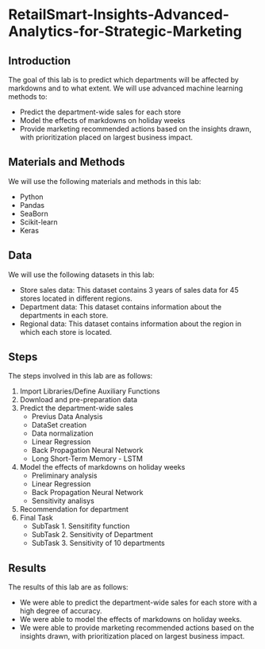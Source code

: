 # RetailSmart-Insights-Advanced-Analytics-for-Strategic-Marketing
## Introduction

The goal of this lab is to predict which departments will be affected by markdowns and to what extent. We will use advanced machine learning methods to:

* Predict the department-wide sales for each store
* Model the effects of markdowns on holiday weeks
* Provide marketing recommended actions based on the insights drawn, with prioritization placed on largest business impact.

## Materials and Methods

We will use the following materials and methods in this lab:

* Python
* Pandas
* SeaBorn
* Scikit-learn
* Keras

## Data

We will use the following datasets in this lab:

* Store sales data: This dataset contains 3 years of sales data for 45 stores located in different regions.
* Department data: This dataset contains information about the departments in each store.
* Regional data: This dataset contains information about the region in which each store is located.

## Steps

The steps involved in this lab are as follows:

1. Import Libraries/Define Auxiliary Functions
2. Download and pre-preparation data
3. Predict the department-wide sales
    * Previus Data Analysis
    * DataSet creation
    * Data normalization
    * Linear Regression
    * Back Propagation Neural Network
    * Long Short-Term Memory - LSTM
4. Model the effects of markdowns on holiday weeks
    * Preliminary analysis
    * Linear Regression
    * Back Propagation Neural Network
    * Sensitivity analisys
5. Recommendation for department
6. Final Task
    * SubTask 1. Sensitifity function
    * SubTask 2. Sensitivity of Department
    * SubTask 3. Sensitivity of 10 departments
## Results

The results of this lab are as follows:

* We were able to predict the department-wide sales for each store with a high degree of accuracy.
* We were able to model the effects of markdowns on holiday weeks.
* We were able to provide marketing recommended actions based on the insights drawn, with prioritization placed on largest business impact.
  

